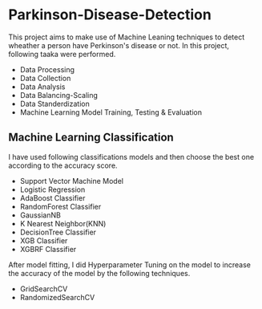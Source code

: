 # Parkinson-Disease-Detection

This project aims to make use of Machine Leaning techniques to detect wheather a person have Perkinson's disease or not. In this project, following taaka were performed.
- Data Processing
- Data Collection
- Data Analysis
- Data Balancing-Scaling
- Data Standerdization
- Machine Learning Model Training, Testing & Evaluation

## Machine Learning Classification

I have used following classifications models and then choose the best one according to the accuracy score.
- Support Vector Machine Model
- Logistic Regression
- AdaBoost Classifier
- RandomForest Classifier
- GaussianNB
- K Nearest Neighbor(KNN)
- DecisionTree Classifier
- XGB Classifier
- XGBRF Classifier

After model fitting, I did Hyperparameter Tuning on the model to increase the accuracy of the model by the following techniques.
- GridSearchCV
- RandomizedSearchCV
